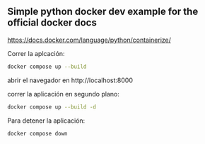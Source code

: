 ## Simple python docker dev example for the official docker docs
https://docs.docker.com/language/python/containerize/

Correr la aplcación:

```bash
docker compose up --build
```
abrir el navegador en http://localhost:8000

correr la aplicación en segundo plano:

```bash
docker compose up --build -d
```
Para detener la aplicación:

```bash
docker compose down
```

